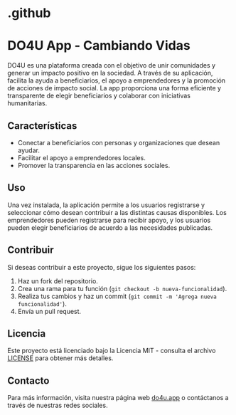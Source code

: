 # .github
# DO4U App - Cambiando Vidas

DO4U es una plataforma creada con el objetivo de unir comunidades y generar un impacto positivo en la sociedad. A través de su aplicación, facilita la ayuda a beneficiarios, el apoyo a emprendedores y la promoción de acciones de impacto social. La app proporciona una forma eficiente y transparente de elegir beneficiarios y colaborar con iniciativas humanitarias.

## Características
- Conectar a beneficiarios con personas y organizaciones que desean ayudar.
- Facilitar el apoyo a emprendedores locales.
- Promover la transparencia en las acciones sociales.

## Uso
Una vez instalada, la aplicación permite a los usuarios registrarse y seleccionar cómo desean contribuir a las distintas causas disponibles. Los emprendedores pueden registrarse para recibir apoyo, y los usuarios pueden elegir beneficiarios de acuerdo a las necesidades publicadas.

## Contribuir
Si deseas contribuir a este proyecto, sigue los siguientes pasos:
1. Haz un fork del repositorio.
2. Crea una rama para tu función (`git checkout -b nueva-funcionalidad`).
3. Realiza tus cambios y haz un commit (`git commit -m 'Agrega nueva funcionalidad'`).
4. Envía un pull request.

## Licencia
Este proyecto está licenciado bajo la Licencia MIT - consulta el archivo [LICENSE](LICENSE) para obtener más detalles.

## Contacto
Para más información, visita nuestra página web [do4u.app](https://do4u.app) o contáctanos a través de nuestras redes sociales.

